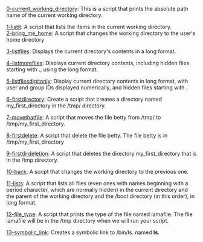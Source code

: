 [0-current_working_directory](0-current_working_directory): This is a script that prints the absolute path name of the current working directory.

[1-listit](1-listit): A script that lists the items in the current working directory.  
[2-bring_me_home](2-bring_me_home): A script that changes the working directory to the user's home directory

[3-listfiles](3-listfiles): Displays the current directory's contents in a long format.

[4-listmorefiles](4-listmorefiles): Displays current directory contents, including hidden files starting with ., using the long format.

[5-listfilesdigitonly](5-listfilesdigitonly): Display current directory contents in long format, with user and group IDs displayed numerically, and hidden files starting with .

[6-firstdirectory](6-firstdirectory): Create a script that creates a directory named my_first_directory in the /tmp/ directory.

[7-movethatfile](7-movethatfile): A script that moves the file betty from /tmp/ to /tmp/my_first_directory.

[8-firstdelete](8-firstdelete): A script that delete the file betty. The file betty is in /tmp/my_first_directory

[9-firstdirdeletion](9-firstdirdeletion): A script that deletes the directory my_first_directory that is in the /tmp directory.

[10-back](10-back): A script that changes the working directory to the previous one.

[11-lists](11-lists): A script that lists all files (even ones with names beginning with a period character, which are normally hidden) in the current directory and the parent of the working directory and the /boot directory (in this order), in long format.

[12-file_type](12-file_type): A script that prints the type of the file named iamafile. The file iamafile will be in the /tmp directory when we will run your script.

[13-symbolic_link](13-symbolic_link): Creates a symbolic link to /bin/ls. named __ls__.